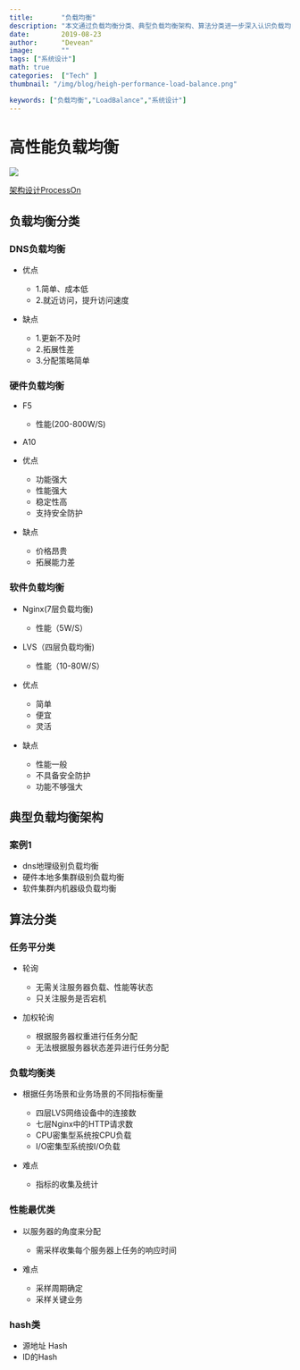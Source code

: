 ```yaml
---
title:       "负载均衡"
description: "本文通过负载均衡分类、典型负载均衡架构、算法分类进一步深入认识负载均衡"
date:        2019-08-23
author:      "Devean"
image:       ""
tags: ["系统设计"]
math: true
categories:  ["Tech" ]
thumbnail: "/img/blog/heigh-performance-load-balance.png"

keywords: ["负载均衡","LoadBalance","系统设计"]
---
```




# 高性能负载均衡

![](/img/blog/heigh-performance-load-balance.png)

[架构设计ProcessOn](https://www.processon.com/mindmap/5c918057e4b0afc744183dc5)

## 负载均衡分类

### DNS负载均衡

- 优点

	- 1.简单、成本低
	- 2.就近访问，提升访问速度

- 缺点

	- 1.更新不及时
	- 2.拓展性差
	- 3.分配策略简单

### 硬件负载均衡

- F5

	- 性能(200-800W/S)

- A10
- 优点

	- 功能强大
	- 性能强大
	- 稳定性高
	- 支持安全防护

- 缺点

	- 价格昂贵
	- 拓展能力差

### 软件负载均衡

- Nginx(7层负载均衡)

	- 性能（5W/S）

- LVS（四层负载均衡)

	- 性能（10-80W/S）

- 优点

	- 简单
	- 便宜
	- 灵活

- 缺点

	- 性能一般
	- 不具备安全防护
	- 功能不够强大

## 典型负载均衡架构

### 案例1

- dns地理级别负载均衡
- 硬件本地多集群级别负载均衡
- 软件集群内机器级负载均衡

## 算法分类

### 任务平分类

- 轮询

	- 无需关注服务器负载、性能等状态
	- 只关注服务是否宕机

- 加权轮询

	- 根据服务器权重进行任务分配
	- 无法根据服务器状态差异进行任务分配

### 负载均衡类

- 根据任务场景和业务场景的不同指标衡量

	- 四层LVS网络设备中的连接数
	- 七层Nginx中的HTTP请求数
	- CPU密集型系统按CPU负载
	- I/O密集型系统按I/O负载

- 难点

	- 指标的收集及统计

### 性能最优类

- 以服务器的角度来分配

	- 需采样收集每个服务器上任务的响应时间

- 难点

	- 采样周期确定
	- 采样关键业务

### hash类

- 源地址 Hash
- ID的Hash

